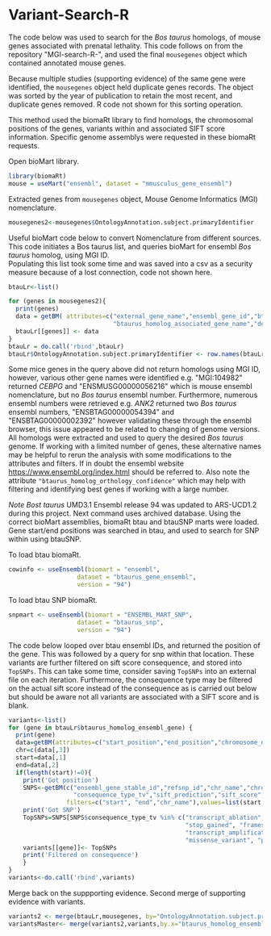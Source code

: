 # Variant-Search-R
The code below was used to search for the *Bos taurus* homologs, of mouse genes associated with prenatal lethality.
This code follows on from the repository "MGI-search-R-", and used the final ``` mousegenes ``` object which contained annotated mouse genes.

Because multiple studies (supporting evidence) of the same gene were identified, the ``` mousegenes ``` object held duplicate genes records. The object was sorted by the year of publication to retain the most recent, and duplicate genes removed. R code not shown for this sorting operation.

This method used the biomaRt library to find homologs, the chromosomal positions of the genes, variants within and associated SIFT score information. Specific genome assemblys were requested in these biomaRt requests.

Open bioMart library.
```R
library(biomaRt)
mouse = useMart("ensembl", dataset = "mmusculus_gene_ensembl")
```
Extracted genes from ``` mousegenes ``` object, Mouse Genome Informatics (MGI) nomenclature.
```R
mousegenes2<-mousegenes$OntologyAnnotation.subject.primaryIdentifier
```

Useful bioMart code below to convert Nomenclature from different sources.
This code initiates a Bos taurus list, and queries bioMart for ensembl *Bos taurus* homolog, using MGI ID.  
Populating this list took some time and was saved into a csv as a security measure because of a lost connection, code not shown here.
```R
btauLr<-list()

for (genes in mousegenes2){
  print(genes)
  data = getBM( attributes=c("external_gene_name","ensembl_gene_id","btaurus_homolog_ensembl_gene",
                             "btaurus_homolog_associated_gene_name","description","btaurus_homolog_orthology_confidence"), filters= ("mgi_id"), values =genes,mart=mouse)
  btauLr[[genes]] <- data
}
btauLr = do.call('rbind',btauLr)
btauLr$OntologyAnnotation.subject.primaryIdentifier <- row.names(btauLr) ## rownames to column for a later merge
```
Some mice genes in the query above did not return homologs using MGI ID, however, various other gene names were identified e.g. "MGI:104982" returned *CEBPG* and "ENSMUSG00000056216" which is mouse ensembl nomenclature, but no *Bos taurus* ensembl number. Furthermore, numerous ensembl numbers were retrieved e.g. *ANK2* returned two *Bos taurus* ensembl numbers, "ENSBTAG00000054394" and "ENSBTAG00000002392" however validating these through the ensembl browser, this issue appeared to be related to changing of genome versions. All homologs were extracted and used to query the desired *Bos taurus* genome. If working with a limited number of genes, these alternative names may be helpful to rerun the analysis with some modifications to the attributes and filters. If in doubt the ensembl website https://www.ensembl.org/index.html should be referred to. Also note the attribute ```"btaurus_homolog_orthology_confidence"``` which may help with filtering and identifying best genes if working with a large number.



*Note* *Bost taurus* UMD3.1 Ensembl release 94 was updated to ARS-UCD1.2 during this project. Next command uses archived database.
Using the correct bioMart assemblies, biomaRt btau and btauSNP marts were loaded. Gene start/end positions was searched in btau, and used to search for SNP within using btauSNP.

To load btau biomaRt.
```R
cowinfo <- useEnsembl(biomart = "ensembl", 
                   dataset = "btaurus_gene_ensembl", 
                   version = "94")
```
To load btau SNP biomaRt.
```R
snpmart <- useEnsembl(biomart = "ENSEMBL_MART_SNP", 
                   dataset = "btaurus_snp", 
                   version = "94")
```
The code below looped over btau ensembl IDs, and returned the position of the gene. This was followed by a query for snp within that location. These variants are further filtered on sift score consequence, and stored into ```TopSNPs```. This can take some time, consider saving ```TopSNPs``` into an external file on each iteration. Furthermore, the consequence type may be filtered on the actual sift score instead of the consequence as is carried out below but should be aware not all variants are associated with a SIFT score and is blank.
```R
variants<-list()
for (gene in btauLr$btaurus_homolog_ensembl_gene) {
  print(gene)
  data=getBM(attributes=c("start_position","end_position","chromosome_name"),filters="ensembl_gene_id",values=gene, mart=cowinfo)
  chr=c(data[,3])
  start=data[,1]
  end=data[,2]
  if(length(start)!=0){
    print('Got position')
    SNPS<-getBM(c("ensembl_gene_stable_id","refsnp_id","chr_name","chrom_strand","allele","chrom_start","ensembl_type",
                  "consequence_type_tv","sift_prediction","sift_score","distance_to_transcript"), 
                filters=c("start", "end","chr_name"),values=list(start,end,chr), mart=snpmart)
    print('Got SNP')
    TopSNPs=SNPS[SNPS$consequence_type_tv %in% c("transcript_ablation", "splice_acceptor_variant", "splice_donor_variant", 
                                                 "stop_gained", "frameshift_variant", "stop_lost", "start_lost", 
                                                 "transcript_amplification", "inframe_insertion", "inframe_deletion",
                                                 "missense_variant", "protein_altering_variant"),]
    variants[[gene]]<- TopSNPs
    print('Filtered on consequence')
    }
}
variants<-do.call('rbind',variants)
```
Merge back on the suppporting evidence. Second merge of supporting evidence with variants.
```R
variants2 <- merge(btauLr,mousegenes, by="OntologyAnnotation.subject.primaryIdentifier")
variantsMaster<- merge(variants2,variants,by.x="btaurus_homolog_ensembl_gene",by.y ="ensembl_gene_stable_id")
```

